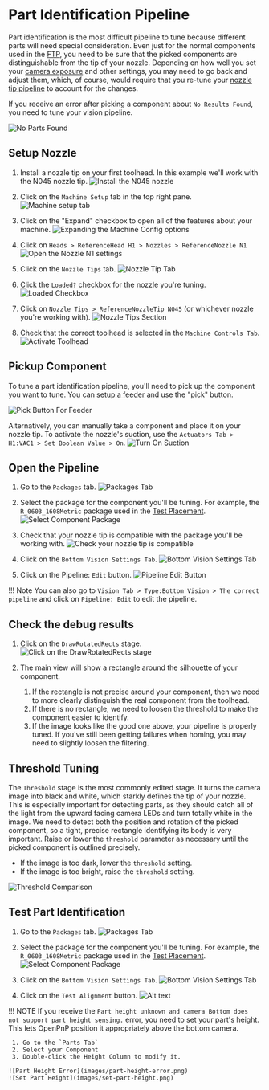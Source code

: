 # Part Identification Pipeline

Part identification is the most difficult pipeline to tune because different parts will need special consideration. Even just for the normal components used in the [FTP](../ftp/index.md), you need to be sure that the picked components are distinguishable from the tip of your nozzle. Depending on how well you set your [camera exposure](../calibration/2-connect-to-machine/index.md#bottom-camera-config) and other settings, you may need to go back and adjust them, which, of course, would require that you re-tune your [nozzle tip pipeline](4-nozzle-calibration-pipeline.md) to account for the changes.

If you receive an error after picking a component about `No Results Found`, you need to tune your vision pipeline.

![No Parts Found](images/no-parts-found.png)

## Setup Nozzle

1. Install a nozzle tip on your first toolhead. In this example we'll work with the N045 nozzle tip.
  ![Install the N045 nozzle](images/N045-nozzle-installed.png)

2. Click on the `Machine Setup` tab in the top right pane.
  ![Machine setup tab](images/Machine-Setup-Tab-3.png)

3. Click on the "Expand" checkbox to open all of the features about your machine.
  ![Expanding the Machine Config options](images/Expand-Checkbox-3.png)

4. Click on `Heads > ReferenceHead H1 > Nozzles > ReferenceNozzle N1`
  ![Open the Nozzle N1 settings](images/select-nozzle-N1.png)

5. Click on the `Nozzle Tips` tab.
  ![Nozzle Tip Tab](images/nozzle-tip-tab.png)

6. Click the `Loaded?` checkbox for the nozzle you're tuning.
  ![Loaded Checkbox](images/loaded-checkbox.png)

7. Click on `Nozzle Tips > ReferenceNozzleTip N045` (or whichever nozzle you're working with).
  ![Nozzle Tips Section](images/nozzle-tips-section.png)

8. Check that the correct toolhead is selected in the `Machine Controls Tab`.
  ![Activate Toolhead](images/select-correct-nozzle.png)

## Pickup Component

To tune a part identification pipeline, you'll need to pick up the component you want to tune. You can [setup a feeder](../ftp/1-installing-the-feeders/index.md) and use the "pick" button.

![Pick Button For Feeder](images/pick-button-feeder.png)

Alternatively, you can manually take a component and place it on your nozzle tip. To activate the nozzle's suction, use the `Actuators Tab > H1:VAC1 > Set Boolean Value > On`.
![Turn On Suction](images/turn-on-suction.png)

## Open the Pipeline

1. Go to the `Packages` tab.
  ![Packages Tab](images/packages-tab.png)

2. Select the package for the component you'll be tuning. For example, the `R_0603_1608Metric` package used in the [Test Placement](../ftp/1-installing-the-feeders/index.md).
  ![Select Component Package](images/select-component-package.png)

3. Check that your nozzle tip is compatible with the package you'll be working with.
  ![Check your nozzle tip is compatible](images/confirm-nozzle-tip-compatible.png)

4. Click on the `Bottom Vision Settings Tab`.
  ![Bottom Vision Settings Tab](images/bottom-part-vision-settings.png)

5. Click on the Pipeline: `Edit` button.
  ![Pipeline Edit Button](images/edit-package-pipeline.png)

!!! Note
    You can also go to `Vision Tab > Type:Bottom Vision > The correct pipeline` and click on `Pipeline: Edit` to edit the pipeline.

## Check the debug results

1. Click on the `DrawRotatedRects` stage.
  ![Click on the DrawRotatedRects stage](images/draw-rotated-rects-stage.png)

2. The main view will show a rectangle around the silhouette of your component.
    1. If the rectangle is not precise around your component, then we need to more clearly distinguish the real component from the toolhead.
    2. If there is no rectangle, we need to loosen the threshold to make the component easier to identify.
    3. If the image looks like the good one above, your pipeline is properly tuned. If you've still been getting failures when homing, you may need to slightly loosen the filtering.

## Threshold Tuning

The `Threshold` stage is the most commonly edited stage. It turns the camera image into black and white, which starkly defines the tip of your nozzle. This is especially important for detecting parts, as they should catch all of the light from the upward facing camera LEDs and turn totally white in the image. We need to detect both the position and rotation of the picked component, so a tight, precise rectangle identifying its body is very important. Raise or lower the `threshold` parameter as necessary until the picked component is outlined precisely.

* If the image is too dark, lower the `threshold` setting.
* If the image is too bright, raise the `threshold` setting.

![Threshold Comparison](images/part-threshold-comparison.png)

## Test Part Identification

1. Go to the `Packages` tab.
  ![Packages Tab](images/packages-tab.png)

2. Select the package for the component you'll be tuning. For example, the `R_0603_1608Metric` package used in the [Test Placement](../ftp/1-installing-the-feeders/index.md).
  ![Select Component Package](images/select-component-package.png)

3. Click on the `Bottom Vision Settings Tab`.
  ![Bottom Vision Settings Tab](images/bottom-part-vision-settings.png)
  
4. Click on the `Test Alignment` button.
  ![Alt text](test-alignment-button.png)

!!! NOTE
    If you receive the `Part height unknown and camera Bottom does not support part height sensing.` error, you need to set your part's height. This lets OpenPnP position it appropriately above the bottom camera.

     1. Go to the `Parts Tab`
     2. Select your Component
     3. Double-click the Height Column to modify it.

    ![Part Height Error](images/part-height-error.png)
    ![Set Part Height](images/set-part-height.png)
